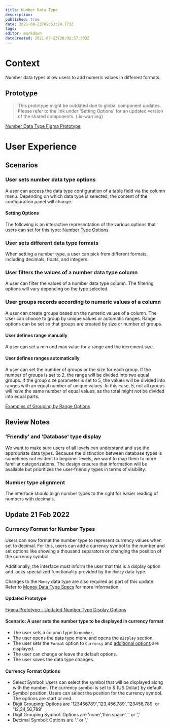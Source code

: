 ```yaml
---
title: Number Data Type
description: 
published: true
date: 2021-08-23T09:53:24.773Z
tags: 
editor: markdown
dateCreated: 2021-07-23T20:02:57.303Z
---
```


# Context

Number data types allow users to add numeric values in different formats.

## Prototype

> This prototype might be outdated due to global component updates. Please refer to the link under 'Setting Options' for an updated version of the shared components.
{.is-warning}

[Number Data Type Figma Prototype](https://www.figma.com/proto/Uaf1ntcldzK2U41Jhw6vS2/Mathesar-MVP?page-id=3043%3A25937&node-id=3118%3A23009&viewport=-201%2C-496%2C0.35054445266723633&scaling=contain&starting-point-node-id=3118%3A23009)

# User Experience

## Scenarios

### User sets number data type options

A user can access the data type configuration of a table field via the column menu. Depending on which data type is selected, the content of the configuration panel will change.

#### Setting Options

The following is an interactive representation of the various options that users can set for this type:
[Number Type Options](https://www.figma.com/proto/Uaf1ntcldzK2U41Jhw6vS2/Mathesar-MVP?page-id=4260%3A37440&node-id=4270%3A39634&viewport=324%2C48%2C0.21&scaling=contain&starting-point-node-id=4270%3A39634&show-proto-sidebar=1)

### User sets different data type formats

When setting a number type, a user can pick from different formats, including decimals, floats, and integers.

### User filters the values of a number data type column

A user can filter the values of a number data type column. The filtering options will vary depending on the type selected. 

### User groups records according to numeric values of a column

A user can create groups based on the numeric values of a column. The User can choose to group by unique values or automatic ranges. Range options can be set so that groups are created by size or number of groups.

#### User defines range manually

A user can set a min and max value for a range and the increment size.

#### User defines ranges automatically
A user can set the number of groups or the size for each group. If the number of groups is set to 2, the range will be divided into two equal groups. If the group size parameter is set to 5, the values will be divided into ranges with an equal number of unique values. In this case, 5, not all groups will have the same number of equal values, as the total might not be divided into equal parts.

[Examples of Grouping by Range Options](https://www.figma.com/proto/Uaf1ntcldzK2U41Jhw6vS2/Mathesar-MVP?page-id=3458%3A26001&node-id=3469%3A27264&viewport=69%2C76%2C0.7793133854866028&scaling=min-zoom)

## Review Notes

### 'Friendly' and 'Database' type display

We want to make sure users of all levels can understand and use the appropriate data types. Because the distinction between database types is sometimes not evident to beginner levels, we want to map them to more familiar categorizations. The design ensures that information will be available but prioritizes the user-friendly types in terms of visibility.

### Number type alignment

The interface should align number types to the right for easier reading of numbers with decimals.

## Update 21 Feb 2022

### Currency Format for Number Types

Users can now format the number type to represent currency values when set to decimal. For this, users can add a currency symbol to the number and set options like showing a thousand separators or changing the position of the currency symbol.

Additionally, the interface must inform the user that this is a display option and lacks specialized functionality provided by the `Money` data type.

Changes to the `Money` data type are also required as part of this update. Refer to [Money Data Type Specs](/design/specs/money-data-type) for more information.

#### Updated Prototype

[Figma Prototype - Updated Number Type Display Options](https://www.figma.com/proto/Uaf1ntcldzK2U41Jhw6vS2/Mathesar-MVP?page-id=7552%3A83433&node-id=7552%3A83433&viewport=241%2C48%2C0.46&scaling=contain)

#### Scenario: A user sets the number type to be displayed in currency format

- The user sets a column type to `number.`
- The user opens the data type menu and opens the `Display` section.
- The user sets the `Format` option to `Currency` and [additional options](#currency_format_options) are displayed.
- The user can change or leave the default options.
- The user saves the data type changes.

#### Currency Format Options

- Select Symbol: Users can select the symbol that will be displayed along with the number. The currency symbol is set to $ (US Dollar) by default.
- Symbol position: Users can select the position for the currency symbol. The options are start or end.
- Digit Grouping: Options are '123456789','123,456,789','123456,789' or '12,34,56,789'
- Digit Grouping Symbol: Options are 'none','thin space','.' or ','
- Decimal Symbol: Options are '.' or ','
